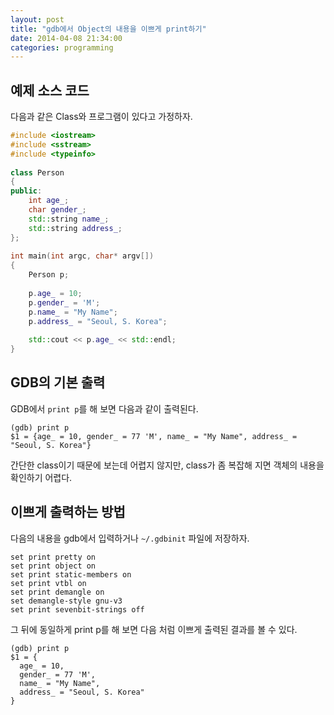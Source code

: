 ```yaml
---
layout: post
title: "gdb에서 Object의 내용을 이쁘게 print하기"
date: 2014-04-08 21:34:00
categories: programming
---
```


## 예제 소스 코드

다음과 같은 Class와 프로그램이 있다고 가정하자.

```cpp
#include <iostream>
#include <sstream>
#include <typeinfo>
 
class Person
{
public:
    int age_;
    char gender_;
    std::string name_;
    std::string address_;
};
 
int main(int argc, char* argv[])
{
    Person p;
 
    p.age_ = 10;
    p.gender_ = 'M';
    p.name_ = "My Name";
    p.address_ = "Seoul, S. Korea";
 
    std::cout << p.age_ << std::endl;
}
```
 
## GDB의 기본 출력

GDB에서 `print p`를 해 보면 다음과 같이 출력된다.

    (gdb) print p
    $1 = {age_ = 10, gender_ = 77 'M', name_ = "My Name", address_ = "Seoul, S. Korea"}

간단한 class이기 때문에 보는데 어렵지 않지만, class가 좀 복잡해 지면 객체의 내용을 확인하기 어렵다.

## 이쁘게 출력하는 방법

다음의 내용을 gdb에서 입력하거나 `~/.gdbinit` 파일에 저장하자.

    set print pretty on
    set print object on
    set print static-members on
    set print vtbl on
    set print demangle on
    set demangle-style gnu-v3
    set print sevenbit-strings off

그 뒤에 동일하게 print p를 해 보면 다음 처럼 이쁘게 출력된 결과를 볼 수 있다.

    (gdb) print p
    $1 = {
      age_ = 10,
      gender_ = 77 'M',
      name_ = "My Name",
      address_ = "Seoul, S. Korea"
    }
